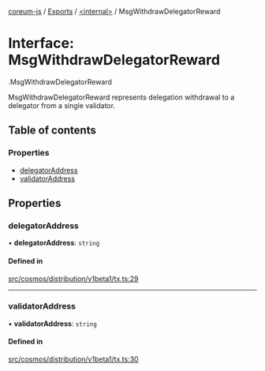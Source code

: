 [coreum-js](../README.md) / [Exports](../modules.md) / [<internal\>](../modules/internal_.md) / MsgWithdrawDelegatorReward

# Interface: MsgWithdrawDelegatorReward

[<internal>](../modules/internal_.md).MsgWithdrawDelegatorReward

MsgWithdrawDelegatorReward represents delegation withdrawal to a delegator
from a single validator.

## Table of contents

### Properties

- [delegatorAddress](internal_.MsgWithdrawDelegatorReward.md#delegatoraddress)
- [validatorAddress](internal_.MsgWithdrawDelegatorReward.md#validatoraddress)

## Properties

### delegatorAddress

• **delegatorAddress**: `string`

#### Defined in

[src/cosmos/distribution/v1beta1/tx.ts:29](https://github.com/CooperFoundation/coreum-js/blob/b574423/src/cosmos/distribution/v1beta1/tx.ts#L29)

___

### validatorAddress

• **validatorAddress**: `string`

#### Defined in

[src/cosmos/distribution/v1beta1/tx.ts:30](https://github.com/CooperFoundation/coreum-js/blob/b574423/src/cosmos/distribution/v1beta1/tx.ts#L30)
